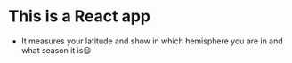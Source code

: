  # This is a React app
 - It measures your latitude and show in which hemisphere you are in and what season it is😃 